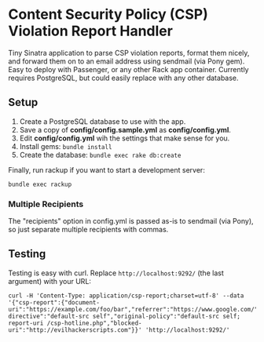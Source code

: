 # Content Security Policy (CSP) Violation Report Handler

Tiny Sinatra application to parse CSP violation reports,
format them nicely, and forward them on to an email address
using sendmail (via Pony gem). Easy to deploy with Passenger,
or any other Rack app container. Currently requires PostgreSQL,
but could easily replace with any other database.

## Setup

1. Create a PostgreSQL database to use with the app.
2. Save a copy of __config/config.sample.yml__ as __config/config.yml__.
3. Edit __config/config.yml__ wih the settings that make sense for you.
4. Install gems: ```bundle install```
5. Create the database: ```bundle exec rake db:create```

Finally, run rackup if you want to start a development server:

    bundle exec rackup


### Multiple Recipients

The "recipients" option in config.yml is passed as-is to sendmail
(via Pony), so just separate multiple recipients with commas.

## Testing

Testing is easy with curl. Replace ```http://localhost:9292/```
(the last argument) with your URL:

    curl -H 'Content-Type: application/csp-report;charset=utf-8' --data '{"csp-report":{"document-uri":"https://example.com/foo/bar","referrer":"https://www.google.com/","violated-directive":"default-src self","original-policy":"default-src self; report-uri /csp-hotline.php","blocked-uri":"http://evilhackerscripts.com"}}' 'http://localhost:9292/'
